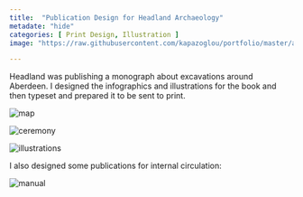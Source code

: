 ```yaml
---
title:  "Publication Design for Headland Archaeology"
metadate: "hide"
categories: [ Print Design, Illustration ]
image: "https://raw.githubusercontent.com/kapazoglou/portfolio/master/assets/images/item/highway-through-history_Page_001.png"

---
```


Headland was publishing a monograph about excavations around Aberdeen. I designed the infographics and illustrations for the book and then typeset and prepared it to be sent to print.

![map](https://raw.githubusercontent.com/kapazoglou/portfolio/master/assets/images/item/highway-through-history_Page_024.png)

![ceremony](https://raw.githubusercontent.com/kapazoglou/portfolio/master/assets/images/item/highway-through-history_Page_079.png)

![illustrations](https://raw.githubusercontent.com/kapazoglou/portfolio/master/assets/images/item/gra_7.png)

I also designed some publications for internal circulation:

![manual](https://raw.githubusercontent.com/kapazoglou/portfolio/master/assets/images/item/gra_10.png)
